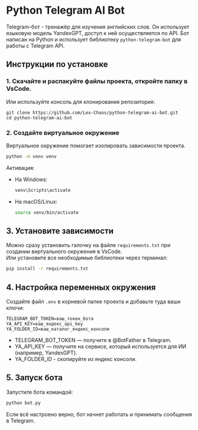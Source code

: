 # Python Telegram AI Bot

Telegram-бот - тренажёр для изучения английских слов. 
Он использует языковую модель YandexGPT, доступ к ней осуществляется по API. 
Бот написан на Python и использует библиотеку `python-telegram-bot` для работы с Telegram API.

## Инструкции по установке

### 1. Скачайте и распакуйте файлы проекта, откройте папку в VsCode.  
Или используйте консоль для клонирования репозитория:
```
git clone https://github.com/Lex-Chaos/python-telegram-ai-bot.git
cd python-telegram-ai-bot
```

### 2. Создайте виртуальное окружение
Виртуальное окружение помогает изолировать зависимости проекта.
```bash
python -m venv venv
```
Активация:
- На Windows:
  ```bash
  venv\Scripts\activate
  ```
- На macOS/Linux:
  ```bash
  source venv/bin/activate
  ```

## 3. Установите зависимости
Можно сразу установить галочку на файле `requirements.txt` при создании виртуального окружения в VsCode.  
Или установите все необходимые библиотеки через терминал:
```bash
pip install -r requirements.txt
```

## 4. Настройка переменных окружения
Создайте файл `.env` в корневой папке проекта и добавьте туда ваши ключи:
```
TELEGRAM_BOT_TOKEN=ваш_токен_бота
YA_API_KEY=ваш_яндекс_api_key
YA_FOLDER_ID=ваш_каталог_яндекс_консоли  
```
- TELEGRAM_BOT_TOKEN — получите в @BotFather в Telegram.
- YA_API_KEY — получите на сервисе, который используется для ИИ (например, YandexGPT).
- YA_FOLDER_ID - скопируйте из яндекс консоли.

## 5. Запуск бота
Запустите бота командой:
```bash
python bot.py
```
Если всё настроено верно, бот начнет работать и принимать сообщения в Telegram.
